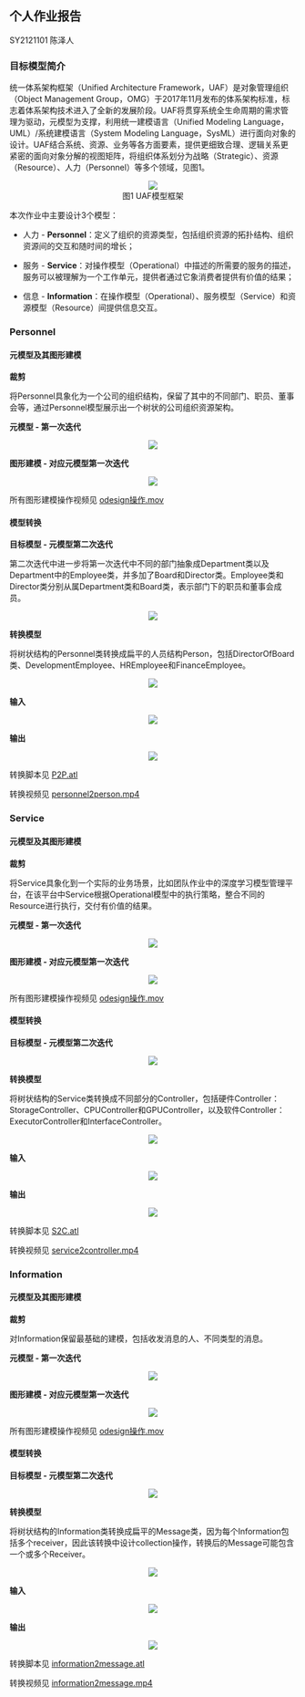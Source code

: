 ## 个人作业报告

SY2121101 陈泽人

### 目标模型简介

统一体系架构框架（Unified Architecture Framework，UAF）是对象管理组织（Object Management Group，OMG）于2017年11月发布的体系架构标准，标志着体系架构技术进入了全新的发展阶段。UAF将贯穿系统全生命周期的需求管理为驱动，元模型为支撑，利用统一建模语言（Unified Modeling Language，UML）/系统建模语言（System Modeling Language，SysML）进行面向对象的设计。UAF结合系统、资源、业务等各方面要素，提供更细致合理、逻辑关系更紧密的面向对象分解的视图矩阵，将组织体系划分为战略（Strategic）、资源（Resource）、人力（Personnel）等多个领域，见图1。

<div align="center"><img src="assets/UAF_arch.png" height=/></div>
<div align="center">图1 UAF模型框架</div>

本次作业中主要设计3个模型：

* 人力 - **Personnel**：定义了组织的资源类型，包括组织资源的拓扑结构、组织资源间的交互和随时间的增长；

* 服务 - **Service**：对操作模型（Operational）中描述的所需要的服务的描述，服务可以被理解为一个工作单元，提供者通过它象消费者提供有价值的结果；

* 信息 - **Information**：在操作模型（Operational）、服务模型（Service）和资源模型（Resource）间提供信息交互。

### Personnel

#### 元模型及其图形建模

**裁剪**

将Personnel具象化为一个公司的组织结构，保留了其中的不同部门、职员、董事会等，通过Personnel模型展示出一个树状的公司组织资源架构。

**元模型 - 第一次迭代**

<div align="center"><img src="personnel/Personnel.png" height=/></div>

**图形建模 - 对应元模型第一次迭代**

<div align="center"><img src="personnel/Personnel.odesign.png" height=/></div>

所有图形建模操作视频见 [odesign操作.mov](assets/odesign操作.mov)

#### 模型转换

**目标模型 - 元模型第二次迭代**

第二次迭代中进一步将第一次迭代中不同的部门抽象成Department类以及Department中的Employee类，并多加了Board和Director类。Employee类和Director类分别从属Department类和Board类，表示部门下的职员和董事会成员。

<div align="center"><img src="personnel/atl/MMPersonnel.png" height=/></div>

**转换模型**

将树状结构的Personnel类转换成扁平的人员结构Person，包括DirectorOfBoard类、DevelopmentEmployee、HREmployee和FinanceEmployee。

<div align="center"><img src="personnel/atl/MMPerson.png" height=/></div>

**输入**

<div align="center"><img src="personnel/atl/in.png" height=/></div>

**输出**

<div align="center"><img src="personnel/atl/out.png" height=/></div>

转换脚本见 [P2P.atl](personnel/atl/personnel2person/P2P.atl)

转换视频见 [personnel2person.mp4](personnel/atl/personnel2person.mp4)

### Service

#### 元模型及其图形建模

**裁剪**

将Service具象化到一个实际的业务场景，比如团队作业中的深度学习模型管理平台，在该平台中Service根据Operational模型中的执行策略，整合不同的Resource进行执行，交付有价值的结果。

**元模型 - 第一次迭代**

<div align="center"><img src="service/Service.png" height=/></div>

**图形建模 - 对应元模型第一次迭代**

<div align="center"><img src="service/Service.odesign.png" height=/></div>

所有图形建模操作视频见 [odesign操作.mov](assets/odesign操作.mov)

#### 模型转换

**目标模型 - 元模型第二次迭代**

<div align="center"><img src="service/atl/MMService.png" height=/></div>

**转换模型**

将树状结构的Service类转换成不同部分的Controller，包括硬件Controller：StorageController、CPUController和GPUController，以及软件Controller：ExecutorController和InterfaceController。

<div align="center"><img src="service/atl/MMController.png" height=/></div>

**输入**

<div align="center"><img src="service/atl/in.png" height=/></div>

**输出**

<div align="center"><img src="service/atl/out.png" height=/></div>

转换脚本见 [S2C.atl](service/atl/service2controller/S2C.atl)

转换视频见 [service2controller.mp4](service/atl/service2controller.mp4)

### Information

#### 元模型及其图形建模

**裁剪**

对Information保留最基础的建模，包括收发消息的人、不同类型的消息。

**元模型 - 第一次迭代**

<div align="center"><img src="information/Information.png" height=/></div>

**图形建模 - 对应元模型第一次迭代**

<div align="center"><img src="information/Information.odesign.png" height=/></div>

所有图形建模操作视频见 [odesign操作.mov](assets/odesign操作.mov)

#### 模型转换

**目标模型 - 元模型第二次迭代**

<div align="center"><img src="information/atl/MMInformation.png" height=/></div>

**转换模型**

将树状结构的Information类转换成扁平的Message类，因为每个Information包括多个receiver，因此该转换中设计collection操作，转换后的Message可能包含一个或多个Receiver。

<div align="center"><img src="information/atl/MMMessage.png" height=/></div>

**输入**

<div align="center"><img src="information/atl/in.png" height=/></div>

**输出**

<div align="center"><img src="information/atl/out.png" height=/></div>

转换脚本见 [information2message.atl](information/atl/information2message/information2message.atl)

转换视频见 [information2message.mp4](information/atl/information2message.mp4)
